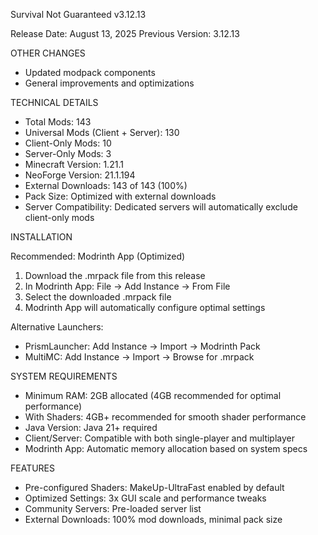 Survival Not Guaranteed v3.12.13

Release Date: August 13, 2025
Previous Version: 3.12.13

OTHER CHANGES

- Updated modpack components
- General improvements and optimizations

TECHNICAL DETAILS

- Total Mods: 143
- Universal Mods (Client + Server): 130
- Client-Only Mods: 10
- Server-Only Mods: 3
- Minecraft Version: 1.21.1
- NeoForge Version: 21.1.194
- External Downloads: 143 of 143 (100%)
- Pack Size: Optimized with external downloads
- Server Compatibility: Dedicated servers will automatically exclude client-only mods

INSTALLATION

Recommended: Modrinth App (Optimized)
1. Download the .mrpack file from this release
2. In Modrinth App: File → Add Instance → From File
3. Select the downloaded .mrpack file
4. Modrinth App will automatically configure optimal settings

Alternative Launchers:
- PrismLauncher: Add Instance → Import → Modrinth Pack
- MultiMC: Add Instance → Import → Browse for .mrpack

SYSTEM REQUIREMENTS

- Minimum RAM: 2GB allocated (4GB recommended for optimal performance)
- With Shaders: 4GB+ recommended for smooth shader performance
- Java Version: Java 21+ required
- Client/Server: Compatible with both single-player and multiplayer
- Modrinth App: Automatic memory allocation based on system specs

FEATURES

- Pre-configured Shaders: MakeUp-UltraFast enabled by default
- Optimized Settings: 3x GUI scale and performance tweaks
- Community Servers: Pre-loaded server list
- External Downloads: 100% mod downloads, minimal pack size

